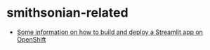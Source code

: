 # smithsonian-related

* [Some information on how to build and deploy a Streamlit app on OpenShift](./streamlit-build/Readme.md)


